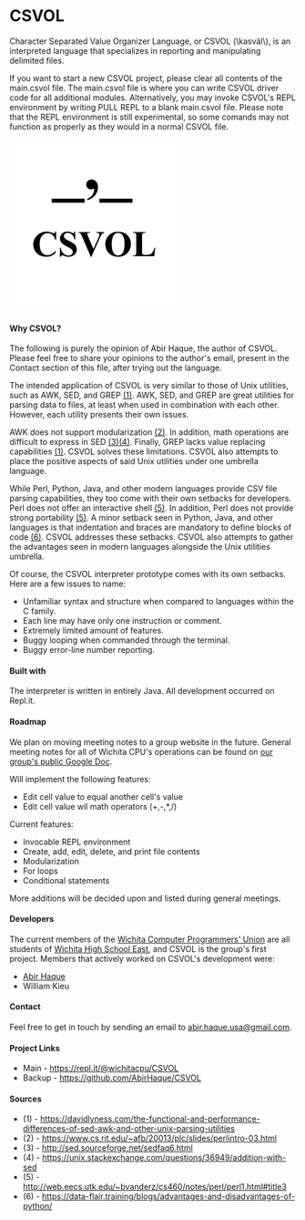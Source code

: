 # CSVOL
Character Separated Value Organizer Language, or CSVOL (\kasväl\\), is an interpreted language that specializes in reporting and manipulating delimited files.

If you want to start a new CSVOL project, please clear all contents of the main.csvol file. The main.csvol file is where you can write CSVOL driver code for all additional modules. Alternatively, you may invoke CSVOL's REPL environment by writing PULL REPL to a blank main.csvol file. Please note that the REPL environment is still experimental, so some comands may not function as properly as they would in a normal CSVOL file.

﻿![](Assets/logo.png)

#### Why CSVOL?

The following is purely the opinion of Abir Haque, the author of CSVOL. Please feel free to share your opinions to the author's email, present in the Contact section of this file, after trying out the language. 

The intended application of CSVOL is very similar to those of Unix utilities, such as AWK, SED, and GREP [(1)](https://davidlyness.com/the-functional-and-performance-differences-of-sed-awk-and-other-unix-parsing-utilities). AWK, SED, and GREP are great utilities for parsing data to files, at least when used in combination with each other. However, each utility presents their own issues.

AWK does not support modularization [(2)](https://www.cs.rit.edu/~afb/20013/plc/slides/perlintro-03.html). In addition, math operations are difficult to express in SED [(3)](http://sed.sourceforge.net/sedfaq6.html)[(4)](https://unix.stackexchange.com/questions/36949/addition-with-sed). Finally, GREP lacks value replacing capabilities [(1)](https://davidlyness.com/the-functional-and-performance-differences-of-sed-awk-and-other-unix-parsing-utilities). CSVOL solves these limitations. CSVOL also attempts to place the positive aspects of said Unix utilities under one umbrella language.

While Perl, Python, Java, and other modern languages provide CSV file parsing capabilities, they too come with their own setbacks for developers. Perl does not offer an interactive shell [(5)](http://web.eecs.utk.edu/~bvanderz/cs460/notes/perl/perl1.html#title3). In addition, Perl does not provide strong portability [(5)](http://web.eecs.utk.edu/~bvanderz/cs460/notes/perl/perl1.html#title3). A minor setback seen in Python, Java, and other languages is that indentation and braces are mandatory to define blocks of code [(6)](https://data-flair.training/blogs/advantages-and-disadvantages-of-python/). CSVOL addresses these setbacks. CSVOL also attempts to gather the advantages seen in modern languages alongside the Unix utilities umbrella.

Of course, the CSVOL interpreter prototype comes with its own setbacks. Here are a few issues to name:
- Unfamiliar syntax and structure when compared to languages within the C family.
- Each line may have only one instruction or comment.
- Extremely limited amount of features.
- Buggy looping when commanded through the terminal.
- Buggy error-line number reporting.

#### Built with
The interpreter is written in entirely Java. All development occurred on Repl.it.

#### Roadmap
We plan on moving meeting notes to a group website in the future. General meeting notes for all of Wichita CPU's operations can be found on [our group's public Google Doc](https://docs.google.com/document/d/1penokzeQKJ7PXM5JvUvn8pT_uso4QuSFwjQhdeqkrpU/edit).

Will implement the following features:
- Edit cell value to equal another cell's value
- Edit cell value wil math operators (+,-,*,/)

Current features:
- Invocable REPL environment
- Create, add, edit, delete, and print file contents
- Modularization
- For loops
- Conditional statements

More additions will be decided upon and listed during general meetings.

#### Developers
The current members of the [Wichita Computer Programmers' Union](https://repl.it/@wichitacpu) are all students of [Wichita High School East](https://www.usd259.org/east), and CSVOL is the group's first project. Members that actively worked on CSVOL's development were:
- [Abir Haque](https://abirhaque.github.io/)
- William Kieu

#### Contact
Feel free to get in touch by sending an email to abir.haque.usa@gmail.com.

#### Project Links
- Main - https://repl.it/@wichitacpu/CSVOL
- Backup - https://github.com/AbirHaque/CSVOL

#### Sources
- (1) - https://davidlyness.com/the-functional-and-performance-differences-of-sed-awk-and-other-unix-parsing-utilities
- (2) - https://www.cs.rit.edu/~afb/20013/plc/slides/perlintro-03.html
- (3) - http://sed.sourceforge.net/sedfaq6.html
- (4) - https://unix.stackexchange.com/questions/36949/addition-with-sed
- (5) - http://web.eecs.utk.edu/~bvanderz/cs460/notes/perl/perl1.html#title3
- (6) - https://data-flair.training/blogs/advantages-and-disadvantages-of-python/
